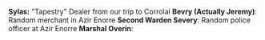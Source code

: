 **Sylas:** "Tapestry" Dealer from our trip to Corrolai
**Bevry (Actually Jeremy)**: Random merchant in Azir Enorre
**Second Warden Severy**: Random police officer at Azir Enorre
**Marshal Overin**: